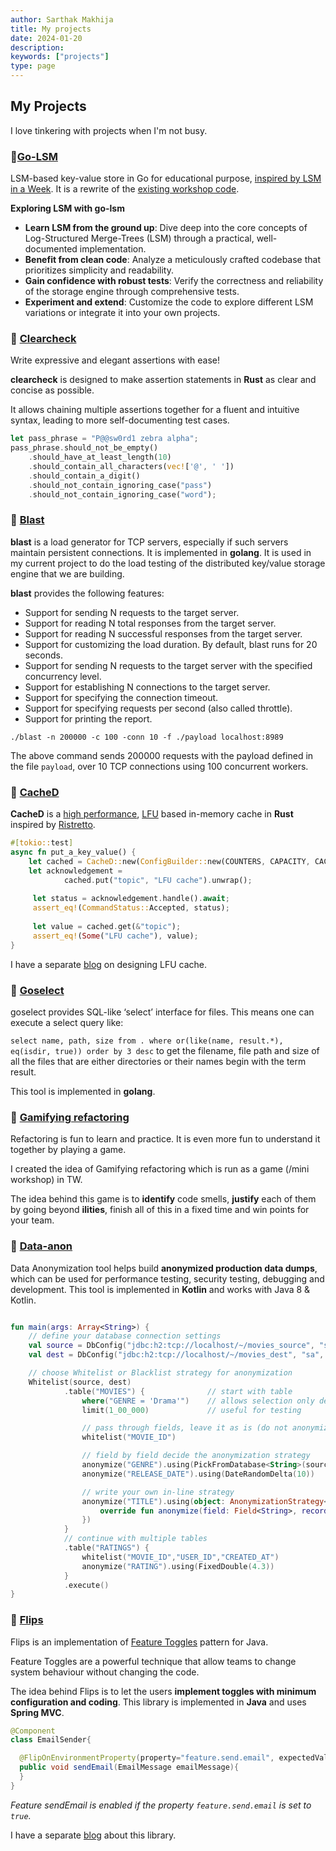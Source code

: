 ```yaml
---
author: Sarthak Makhija
title: My projects
date: 2024-01-20
description:
keywords: ["projects"]
type: page
---
```


## My Projects

I love tinkering with projects when I'm not busy.

### 🔹[Go-LSM](https://github.com/SarthakMakhija/go-lsm)

LSM-based key-value store in Go for educational purpose, [inspired by LSM in a Week](https://skyzh.github.io/mini-lsm/00-preface.html). 
It is a rewrite of the [existing workshop code](https://github.com/SarthakMakhija/storage-engine-workshop).

**Exploring LSM with go-lsm**

- **Learn LSM from the ground up**: Dive deep into the core concepts of Log-Structured Merge-Trees (LSM) through a practical, well-documented implementation.
- **Benefit from clean code**: Analyze a meticulously crafted codebase that prioritizes simplicity and readability.
- **Gain confidence with robust tests**: Verify the correctness and reliability of the storage engine through comprehensive tests.
- **Experiment and extend**: Customize the code to explore different LSM variations or integrate it into your own projects.

### 🔹 [Clearcheck](https://github.com/SarthakMakhija/clearcheck)

Write expressive and elegant assertions with ease!

**clearcheck** is designed to make assertion statements in **Rust** as clear and concise as possible.

It allows chaining multiple assertions together for a fluent and intuitive syntax, leading to more self-documenting test cases.

```rust
let pass_phrase = "P@@sw0rd1 zebra alpha";
pass_phrase.should_not_be_empty()
    .should_have_at_least_length(10)
    .should_contain_all_characters(vec!['@', ' '])
    .should_contain_a_digit()
    .should_not_contain_ignoring_case("pass")
    .should_not_contain_ignoring_case("word");
```

### 🔹 [Blast](https://github.com/SarthakMakhija/blast)

**blast** is a load generator for TCP servers, especially if such servers maintain persistent connections. It is implemented in **golang**.
It is used in my current project to do the load testing of the distributed key/value storage engine that we are building.

**blast** provides the following features:

- Support for sending N requests to the target server.
- Support for reading N total responses from the target server.
- Support for reading N successful responses from the target server.
- Support for customizing the load duration. By default, blast runs for 20 seconds.
- Support for sending N requests to the target server with the specified concurrency level.
- Support for establishing N connections to the target server.
- Support for specifying the connection timeout.
- Support for specifying requests per second (also called throttle).
- Support for printing the report.

```shell
./blast -n 200000 -c 100 -conn 10 -f ./payload localhost:8989
```

The above command sends 200000 requests with the payload defined in the file `payload`, over 10 TCP connections using 100 concurrent workers.

### 🔹 [CacheD](https://github.com/SarthakMakhija/cached)

**CacheD** is a [high performance](https://github.com/SarthakMakhija/cached/tree/main/benches/results), [LFU](https://dgraph.io/blog/refs/TinyLFU%20-%20A%20Highly%20Efficient%20Cache%20Admission%20Policy.pdf) based in-memory cache in **Rust** inspired by [Ristretto](https://github.com/dgraph-io/ristretto).

```rust
#[tokio::test]
async fn put_a_key_value() {
    let cached = CacheD::new(ConfigBuilder::new(COUNTERS, CAPACITY, CACHE_WEIGHT).build());
    let acknowledgement =
            cached.put("topic", "LFU cache").unwrap();
     
     let status = acknowledgement.handle().await;
     assert_eq!(CommandStatus::Accepted, status);
    
     let value = cached.get(&"topic");
     assert_eq!(Some("LFU cache"), value);
}
```

I have a separate [blog](/en/blog/designing_lfu_cache/) on designing LFU cache.

### 🔹 [Goselect](https://github.com/SarthakMakhija/goselect)

goselect provides SQL-like ‘select’ interface for files. This means one can execute a select query like:

`select name, path, size from . where or(like(name, result.*), eq(isdir, true)) order by 3 desc`
to get the filename, file path and size of all the files that are either directories or their names begin with the term result.

This tool is implemented in **golang**.

### 🔹 [Gamifying refactoring](http://gamifying-refactoring.github.io/)

Refactoring is fun to learn and practice. It is even more fun to understand it together by playing a game.

I created the idea of Gamifying refactoring which is run as a game (/mini workshop) in TW.

The idea behind this game is to **identify** code smells, **justify** each of them by going beyond **ilities**, finish all of this in a fixed time and win points for your team.

### 🔹 [Data-anon](https://github.com/dataanon/data-anon)

Data Anonymization tool helps build **anonymized production data dumps**, which can be used for performance testing, security testing, debugging and development. This tool is implemented in **Kotlin** and works with Java 8 & Kotlin.

```kotlin

fun main(args: Array<String>) {
    // define your database connection settings 
    val source = DbConfig("jdbc:h2:tcp://localhost/~/movies_source", "sa", "")
    val dest = DbConfig("jdbc:h2:tcp://localhost/~/movies_dest", "sa", "")

    // choose Whitelist or Blacklist strategy for anonymization
    Whitelist(source, dest)
            .table("MOVIES") {              // start with table                                
                where("GENRE = 'Drama'")    // allows selection only desired rows (optional)
                limit(1_00_000)             // useful for testing                 (optional)

                // pass through fields, leave it as is (do not anonymize)
                whitelist("MOVIE_ID")

                // field by field decide the anonymization strategy
                anonymize("GENRE").using(PickFromDatabase<String>(source,"SELECT DISTINCT GENRE FROM MOVIES"))
                anonymize("RELEASE_DATE").using(DateRandomDelta(10))

                // write your own in-line strategy
                anonymize("TITLE").using(object: AnonymizationStrategy<String>{
                    override fun anonymize(field: Field<String>, record: Record): String = "MY MOVIE ${record.rowNum}"
                })
            }
            // continue with multiple tables
            .table("RATINGS") {
                whitelist("MOVIE_ID","USER_ID","CREATED_AT")
                anonymize("RATING").using(FixedDouble(4.3))
            }
            .execute()
}
```

### 🔹 [Flips](https://github.com/Feature-Flip/flips)

Flips is an implementation of [Feature Toggles](https://martinfowler.com/articles/feature-toggles.html) pattern for Java. 

Feature Toggles are a powerful technique that allow teams to change system behaviour without changing the code.

The idea behind Flips is to let the users **implement toggles with minimum configuration and coding**. This library is implemented in **Java** and uses **Spring MVC**.

```java
@Component
class EmailSender{

  @FlipOnEnvironmentProperty(property="feature.send.email", expectedValue="true")
  public void sendEmail(EmailMessage emailMessage){
  }
}
```

*Feature sendEmail is enabled if the property `feature.send.email` is set to `true`.*

I have a separate [blog](/en/blog/flips_feature_flipping_for_java/) about this library.
